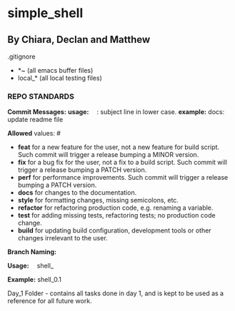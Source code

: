 # simple_shell
## By Chiara, Declan and Matthew

.gitignore
- *~ (all emacs buffer files)
- local_* (all local testing files)

### REPO STANDARDS
**Commit Messages:**
**usage:**   <type>: subject line in lower case.
**example:** docs: update readme file

**Allowed** <type> values: #
- **feat** for a new feature for the user, not a new feature for build script. Such commit will trigger a release bumping a MINOR version.
- **fix** for a bug fix for the user, not a fix to a build script. Such commit will trigger a release bumping a PATCH version.
- **perf** for performance improvements. Such commit will trigger a release bumping a PATCH version.
- **docs** for changes to the documentation.
- **style** for formatting changes, missing semicolons, etc.
- **refactor** for refactoring production code, e.g. renaming a variable.
- **test** for adding missing tests, refactoring tests; no production code change.
- **build** for updating build configuration, development tools or other changes irrelevant to the user.
   
**Branch Naming:**

**Usage:**   shell_<tasknumber>

**Example:** shell_0.1

Day_1 Folder - contains all tasks done in day 1, and is kept to be used as a reference for all future work.